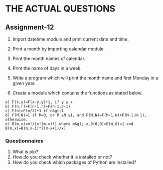 # THE ACTUAL QUESTIONS

## Assignment-12

1) Import datetime module and print current date and time.

2) Print a month by importing calendar module.

3) Print the month names of calendar.

4) Print the name of days in a week.

5) Write a program which will print the month name and first Monday in a given year.

6) Create a module which contains the functions as stated below.

```
a) F(x,y)=F(x-y,y)+1, if y ≤ x
b) F(n,r)=F(n-1,r)+F(n-1,r-1)
c) F(n)=F(n/2)+1 if n&gt;1
d) F(M,N)=1 if M=0, or M ≥N ≥1, and F(M,N)=F(M-1,N)+F(M-1,N-1), otherwise.
e) B(m,x)=m!/(x!(m-x)!) where m&gt; x,B(0,0)=B(m,0)=1 and B(m,x)=B(m,x-1)*[(m-x+1)/x]
```

### Questionnaires

1. What is pip?
2. How do you check whether it is installed or not?
3. How do you check which packages of Python are installed?
